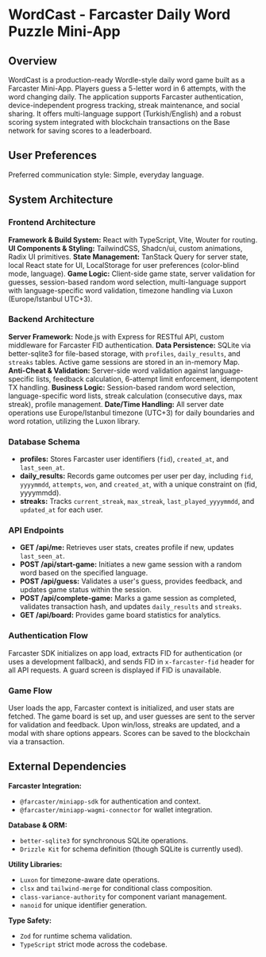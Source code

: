 # WordCast - Farcaster Daily Word Puzzle Mini-App

## Overview

WordCast is a production-ready Wordle-style daily word game built as a Farcaster Mini-App. Players guess a 5-letter word in 6 attempts, with the word changing daily. The application supports Farcaster authentication, device-independent progress tracking, streak maintenance, and social sharing. It offers multi-language support (Turkish/English) and a robust scoring system integrated with blockchain transactions on the Base network for saving scores to a leaderboard.

## User Preferences

Preferred communication style: Simple, everyday language.

## System Architecture

### Frontend Architecture

**Framework & Build System:** React with TypeScript, Vite, Wouter for routing.
**UI Components & Styling:** TailwindCSS, Shadcn/ui, custom animations, Radix UI primitives.
**State Management:** TanStack Query for server state, local React state for UI, LocalStorage for user preferences (color-blind mode, language).
**Game Logic:** Client-side game state, server validation for guesses, session-based random word selection, multi-language support with language-specific word validation, timezone handling via Luxon (Europe/Istanbul UTC+3).

### Backend Architecture

**Server Framework:** Node.js with Express for RESTful API, custom middleware for Farcaster FID authentication.
**Data Persistence:** SQLite via better-sqlite3 for file-based storage, with `profiles`, `daily_results`, and `streaks` tables. Active game sessions are stored in an in-memory Map.
**Anti-Cheat & Validation:** Server-side word validation against language-specific lists, feedback calculation, 6-attempt limit enforcement, idempotent TX handling.
**Business Logic:** Session-based random word selection, language-specific word lists, streak calculation (consecutive days, max streak), profile management.
**Date/Time Handling:** All server date operations use Europe/Istanbul timezone (UTC+3) for daily boundaries and word rotation, utilizing the Luxon library.

### Database Schema

-   **profiles:** Stores Farcaster user identifiers (`fid`), `created_at`, and `last_seen_at`.
-   **daily_results:** Records game outcomes per user per day, including `fid`, `yyyymmdd`, `attempts`, `won`, and `created_at`, with a unique constraint on (fid, yyyymmdd).
-   **streaks:** Tracks `current_streak`, `max_streak`, `last_played_yyyymmdd`, and `updated_at` for each user.

### API Endpoints

-   **GET /api/me:** Retrieves user stats, creates profile if new, updates `last_seen_at`.
-   **POST /api/start-game:** Initiates a new game session with a random word based on the specified language.
-   **POST /api/guess:** Validates a user's guess, provides feedback, and updates game status within the session.
-   **POST /api/complete-game:** Marks a game session as completed, validates transaction hash, and updates `daily_results` and `streaks`.
-   **GET /api/board:** Provides game board statistics for analytics.

### Authentication Flow

Farcaster SDK initializes on app load, extracts FID for authentication (or uses a development fallback), and sends FID in `x-farcaster-fid` header for all API requests. A guard screen is displayed if FID is unavailable.

### Game Flow

User loads the app, Farcaster context is initialized, and user stats are fetched. The game board is set up, and user guesses are sent to the server for validation and feedback. Upon win/loss, streaks are updated, and a modal with share options appears. Scores can be saved to the blockchain via a transaction.

## External Dependencies

**Farcaster Integration:**
-   `@farcaster/miniapp-sdk` for authentication and context.
-   `@farcaster/miniapp-wagmi-connector` for wallet integration.

**Database & ORM:**
-   `better-sqlite3` for synchronous SQLite operations.
-   `Drizzle Kit` for schema definition (though SQLite is currently used).

**Utility Libraries:**
-   `Luxon` for timezone-aware date operations.
-   `clsx` and `tailwind-merge` for conditional class composition.
-   `class-variance-authority` for component variant management.
-   `nanoid` for unique identifier generation.

**Type Safety:**
-   `Zod` for runtime schema validation.
-   `TypeScript` strict mode across the codebase.